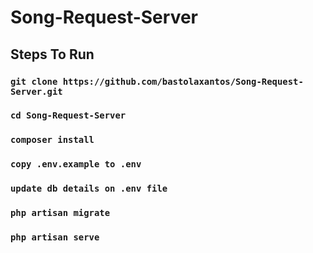 # Song-Request-Server

## Steps To Run

### `git clone https://github.com/bastolaxantos/Song-Request-Server.git`
### `cd Song-Request-Server`
### `composer install`
### `copy .env.example to .env`
### `update db details on .env file`
### `php artisan migrate`
### `php artisan serve`
